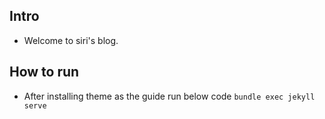 ## Intro

- Welcome to siri's blog.

## How to run

- After installing theme as the guide run below code
  `bundle exec jekyll serve`
